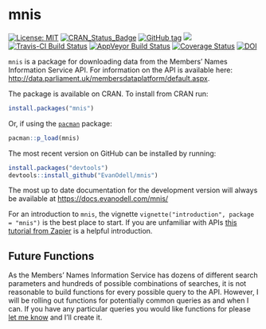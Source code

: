 
<!-- README.md is generated from README.Rmd. Please edit that file -->

# mnis

[![License:
MIT](https://img.shields.io/badge/License-MIT-blue.svg)](https://opensource.org/licenses/MIT)
[![CRAN\_Status\_Badge](https://www.r-pkg.org/badges/version/mnis)](https://cran.r-project.org/package=mnis)
[![GitHub
tag](https://img.shields.io/github/tag/evanodell/mnis.svg)](https://github.com/evanodell/mnis)
[![](https://cranlogs.r-pkg.org/badges/grand-total/mnis)](https://dgrtwo.shinyapps.io/cranview/)
[![Travis-CI Build
Status](https://travis-ci.org/evanodell/mnis.svg?branch=master)](https://travis-ci.org/evanodell/mnis)
[![AppVeyor Build
Status](https://ci.appveyor.com/api/projects/status/github/evanodell/mnis?branch=master&svg=true)](https://ci.appveyor.com/project/evanodell/mnis)
[![Coverage
Status](https://img.shields.io/codecov/c/github/evanodell/mnis/master.svg)](https://codecov.io/github/evanodell/mnis?branch=master)
[![DOI](https://zenodo.org/badge/76553907.svg)](https://zenodo.org/badge/latestdoi/76553907)

`mnis` is a package for downloading data from the Members’ Names
Information Service API. For information on the API is available here:
<http://data.parliament.uk/membersdataplatform/default.aspx>.

The package is available on CRAN. To install from CRAN run:

``` r
install.packages("mnis")
```

Or, if using the [`pacman`](https://CRAN.R-project.org/package=pacman)
package:

``` r
pacman::p_load(mnis)
```

The most recent version on GitHub can be installed by running:

``` r
install.packages("devtools")
devtools::install_github("EvanOdell/mnis")
```

The most up to date documentation for the development version will
always be available at <https://docs.evanodell.com/mnis/>

For an introduction to `mnis`, the vignette `vignette("introduction",
package = "mnis")` is the best place to start. If you are unfamiliar
with APIs [this tutorial from Zapier](https://zapier.com/learn/apis/) is
a helpful introduction.

## Future Functions

As the Members’ Names Information Service has dozens of different search
parameters and hundreds of possible combinations of searches, it is not
reasonable to build functions for every possible query to the API.
However, I will be rolling out functions for potentially common queries
as and when I can. If you have any particular queries you would like
functions for please [let me know](mailto:evanodell91@gmail.com) and
I’ll create it.
